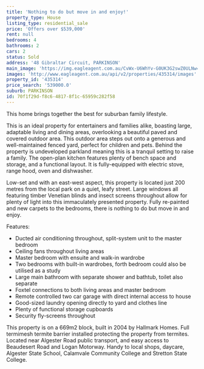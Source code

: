 ```yaml
---
title: 'Nothing to do but move in and enjoy!'
property_type: House
listing_type: residential_sale
price: 'Offers over $539,000'
rent: null
bedrooms: 4
bathrooms: 2
cars: 2
status: Sold
address: '48 Gibraltar Circuit, PARKINSON'
main_image: 'https://img.eagleagent.com.au/CvWx-U6WhYv-G0UK3G2swZ0ULNw=/1280x854/smart/https://s3-us-west-2.amazonaws.com/eagleagent-orig/images/6823107/117981799-image-M.jpg'
images: 'http://www.eagleagent.com.au/api/v2/properties/435314/images'
property_id: '435314'
price_search: '539000.0'
suburb: PARKINSON
id: 70f1f29d-f8c6-4817-8f1c-65959c282f58
---
```

This home brings together the best for suburban family lifestyle.

This is an ideal property for entertainers and families alike, boasting large, adaptable living and dining areas, overlooking a beautiful paved and covered outdoor area. This outdoor area steps out onto a generous and well-maintained fenced yard, perfect for children and pets. Behind the property is undeveloped parkland meaning this is a tranquil setting to raise a family. The open-plan kitchen features plenty of bench space and storage, and a functional layout. It is fully-equipped with electric stove, range hood, oven and dishwasher.

Low-set and with an east-west aspect, this property is located just 200 metres from the local park on a quiet, leafy street. Large windows all featuring timber Venetian blinds and insect screens throughout allow for plenty of light into this immaculately presented property. Fully re-painted and new carpets to the bedrooms, there is nothing to do but move in and enjoy.

Features:
*  Ducted air conditioning throughout, split-system unit to the master bedroom
*  Ceiling fans throughout living areas
*  Master bedroom with ensuite and walk-in wardrobe
*  Two bedrooms with built-in wardrobes, forth bedroom could also be utilised as a study
*  Large main bathroom with separate shower and bathtub, toilet also separate
*  Foxtel connections to both living areas and master bedroom
*  Remote controlled two car garage with direct internal access to house
*  Good-sized laundry opening directly to yard and clothes line
*  Plenty of functional storage cupboards
*  Security fly-screens throughout

This property is on a 669m2 block, built in 2004 by Hallmark Homes. Full termimesh termite barrier installed protecting the property from termites. Located near Algester Road public transport, and easy access to Beaudesert Road and Logan Motorway. Handy to local shops, daycare, Algester State School, Calamvale Community College and Stretton State College.